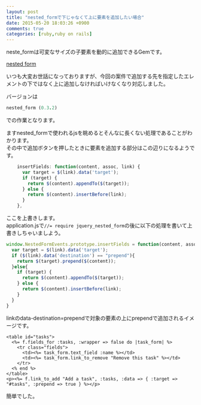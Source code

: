 ```yaml
---
layout: post
title: "nested_formで下じゃなくて上に要素を追加したい場合"
date: 2015-05-20 18:03:26 +0900
comments: true
categories: [ruby,ruby on rails]
---
```

  
neste_formは可変なサイズの子要素を動的に追加できるGemです。  
  
[nested form](https://github.com/ryanb/nested_for://github.com/ryanb/nested_form)  
  
いつも大変お世話になっておりますが、今回の案件で追加する先を指定したエレメントの下ではなく上に追加しなければいけなくなり対応しました。  
  
<!-- more -->

バージョンは  
```ruby Gemfile.lock
nested_form (0.3.2)  
```
での作業となります。  
  
ますnested_formで使われるjsを眺めるとそんなに長くない処理であることがわかります。  
その中で追加ボタンを押したときに要素を追加する部分はこの辺りになるようです。  
  
```js jquery_nested_form:55行目あたり
    insertFields: function(content, assoc, link) {
      var target = $(link).data('target');
      if (target) {
        return $(content).appendTo($(target));
      } else {
        return $(content).insertBefore(link);
      }
    },
```
  
ここを上書きします。   
application.jsで`//= require jquery_nested_form`の後に以下の処理を書いて上書きしちゃいましよう。  
  
```js
window.NestedFormEvents.prototype.insertFields = function(content, assoc, link) {
  var target = $(link).data('target');
  if ($(link).data('destination') == "prepend"){
    return $(target).prepend($(content));
  }else{
    if (target) {
      return $(content).appendTo($(target));
    } else {
      return $(content).insertBefore(link);
    }
  }
}
```
  
linkのdata-destination=prependで対象の要素の上にprependで追加されるイメージです。  
  
```erb
<table id="tasks">
  <%= f.fields_for :tasks, :wrapper => false do |task_form| %>
    <tr class="fields">
      <td><%= task_form.text_field :name %></td>
      <td><%= task_form.link_to_remove "Remove this task" %></td>
    </tr>
  <% end %>
</table>
<p><%= f.link_to_add "Add a task", :tasks, :data => { :target => "#tasks", :prepend => true } %></p>
```
  
簡単でした。
